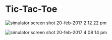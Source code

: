 # Tic-Tac-Toe

![simulator screen shot 20-feb-2017 2 12 22 pm](https://cloud.githubusercontent.com/assets/25640659/23121730/84a9dbf2-f787-11e6-8e2c-aab3ba4dbf4d.png)

![simulator screen shot 20-feb-2017 4 08 14 pm](https://cloud.githubusercontent.com/assets/25640659/23121751/95c03058-f787-11e6-8fd9-d8416e402d96.png)
